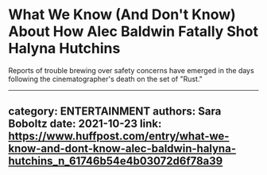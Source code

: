 # What We Know (And Don't Know) About How Alec Baldwin Fatally Shot Halyna Hutchins

Reports of trouble brewing over safety concerns have emerged in the days following the cinematographer's death on the set of "Rust."

---
category: ENTERTAINMENT
authors: Sara Boboltz
date: 2021-10-23
link: https://www.huffpost.com/entry/what-we-know-and-dont-know-alec-baldwin-halyna-hutchins_n_61746b54e4b03072d6f78a39
---
